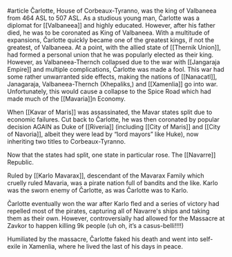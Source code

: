 #article 
Čarlotte, House of Corbeaux-Tyranno, was the king of Valbaneea from 464 ASL to 507 ASL. As a studious young man, Čarlotte was a diplomat for [[Valbaneea]] and highly educated. However, after his father died, he was to be coronated as King of Valbaneea. With a multitude of expansions, Čarlotte quickly became one of the greatest kings, if not the greatest, of Valbaneea. At a point, with the allied state of [[Thernik Union]], had formed a personal union that he was popularly elected as their king. However, as Valbaneea-Thernch collapsed due to the war with [[Jangaraja Empire]] and multiple complications, Čarlotte was made a fool. This war had some rather unwarranted side effects, making the nations of [[Nanacatl]], Janagaraja, Valbaneea-Thernch (Xhepaliks,) and [[Xamenlia]] go into war. Unfortunately, this would cause a collapse to the Spice Road which had made much of the [[Mavaria]]n Economy. 

When [[Kavar of Maris]] was assassinated, the Mavar states split due to economic failures. Cut back to Čarlotte, he was then coronated by popular decision AGAIN as Duke of [[Riveria]] (including [[City of Maris]] and [[City of Navoria]], albeit they were lead by “lord mayors” like Huke), now inheriting two titles to Corbeaux-Tyranno.

Now that the states had split, one state in particular rose. The [[Navarre]] Republic.

Ruled by [[Karlo Mavarax]], descendant of the Mavarax Family which cruelly ruled Mavaria, was a pirate nation full of bandits and the like. Karlo was the sworn enemy of Čarlotte, as was Čarlotte was to Karlo. 

Čarlotte eventually won the war after Karlo fled and a series of victory had repelled most of the pirates, capturing all of Navarre's ships and taking them as their own. However, controversially had allowed for the Massacre at Zavkor to happen killing 9k people (uh oh, it’s a casus-belli!!!!)

Humiliated by the massacre, Čarlotte faked his death and went into self-exile in Xamenlia, where he lived the last of his days in peace.